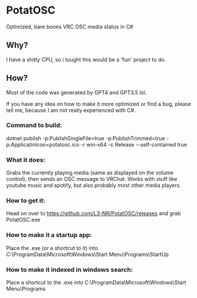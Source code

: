 # PotatOSC
Optimized, bare bones VRC OSC media status in C#

## Why?
I have a shitty CPU, so i tought this would be a 'fun' project to do.

## How?
Most of the code was generated by GPT4 and GPT3.5 lol.

If you have any idea on how to make it more optimized or find a bug, please tell me, because I am not really experienced with C#.

### Command to build:
dotnet publish -p:PublishSingleFile=true -p:PublishTrimmed=true -p:ApplicatinIcon=potatosc.ico -r win-x64 -c Release --self-contained true

### What it does:
Grabs the currently playing media (same as displayed on the volume control), then sends an OSC message to VRChat. Works with stuff like youtube music and spotify, but also probably most other media players.

### How to get it:
Head on over to https://github.com/L3-NR/PotatOSC/releases and grab PotatOSC.exe

### How to make it a startup app:
Place the .exe (or a shortcut to it) into C:\ProgramData\Microsoft\Windows\Start Menu\Programs\StartUp

### How to make it indexed in windows search:
Place a shortcut to the .exe into C:\ProgramData\Microsoft\Windows\Start Menu\Programs

